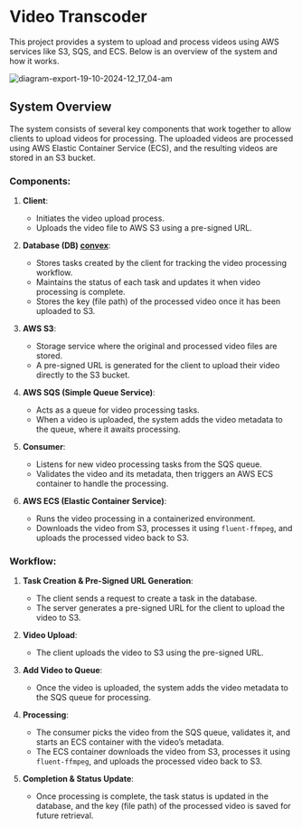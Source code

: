# Video Transcoder

This project provides a system to upload and process videos using AWS services like S3, SQS, and ECS. Below is an overview of the system and how it works.

![diagram-export-19-10-2024-12_17_04-am](https://github.com/user-attachments/assets/a292e235-af9a-4b8e-ac83-4dca7bed2fcd)

## System Overview

The system consists of several key components that work together to allow clients to upload videos for processing. The uploaded videos are processed using AWS Elastic Container Service (ECS), and the resulting videos are stored in an S3 bucket.

### Components:

1. **Client**: 
   - Initiates the video upload process.
   - Uploads the video file to AWS S3 using a pre-signed URL.

2. **Database (DB) [convex](https://convex.dev)**:
   - Stores tasks created by the client for tracking the video processing workflow.
   - Maintains the status of each task and updates it when video processing is complete.
   - Stores the key (file path) of the processed video once it has been uploaded to S3.

3. **AWS S3**: 
   - Storage service where the original and processed video files are stored.
   - A pre-signed URL is generated for the client to upload their video directly to the S3 bucket.

4. **AWS SQS (Simple Queue Service)**:
   - Acts as a queue for video processing tasks.
   - When a video is uploaded, the system adds the video metadata to the queue, where it awaits processing.

5. **Consumer**:
   - Listens for new video processing tasks from the SQS queue.
   - Validates the video and its metadata, then triggers an AWS ECS container to handle the processing.

6. **AWS ECS (Elastic Container Service)**:
   - Runs the video processing in a containerized environment.
   - Downloads the video from S3, processes it using `fluent-ffmpeg`, and uploads the processed video back to S3.

### Workflow:

1. **Task Creation & Pre-Signed URL Generation**:
   - The client sends a request to create a task in the database.
   - The server generates a pre-signed URL for the client to upload the video to S3.

2. **Video Upload**:
   - The client uploads the video to S3 using the pre-signed URL.

3. **Add Video to Queue**:
   - Once the video is uploaded, the system adds the video metadata to the SQS queue for processing.

4. **Processing**:
   - The consumer picks the video from the SQS queue, validates it, and starts an ECS container with the video’s metadata.
   - The ECS container downloads the video from S3, processes it using `fluent-ffmpeg`, and uploads the processed video back to S3.

5. **Completion & Status Update**:
   - Once processing is complete, the task status is updated in the database, and the key (file path) of the processed video is saved for future retrieval.

